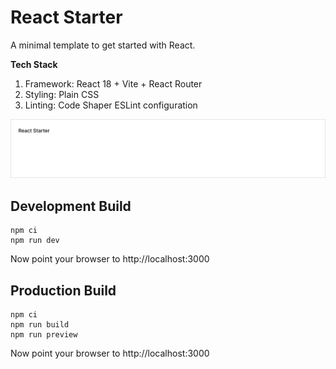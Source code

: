# React Starter

A minimal template to get started with React.

**Tech Stack**

1. Framework: React 18 + Vite + React Router
2. Styling: Plain CSS
3. Linting: Code Shaper ESLint configuration

![Screenshot](assets/screenshot.png)

## Development Build

```shell
npm ci
npm run dev
```

Now point your browser to http://localhost:3000

## Production Build

```shell
npm ci
npm run build
npm run preview
```

Now point your browser to http://localhost:3000
